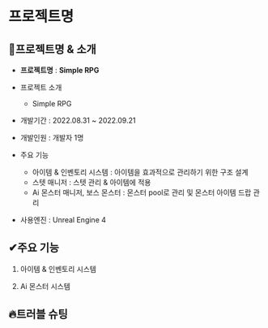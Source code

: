 # 프로젝트명

## 👀프로젝트명 & 소개 

- **프로젝트명** : **Simple RPG**
- 프로젝트 소개
    - Simple RPG
    
- 개발기간 : 2022.08.31 ~ 2022.09.21
- 개발인원 : 개발자 1명
- 주요 기능
    - 아이템 & 인벤토리 시스템 : 아이템을 효과적으로 관리하기 위한 구조 설계
    - 스텟 매니저 : 스텟 관리 & 아이템에 적용
    - Ai 몬스터 매니저, 보스 몬스터 : 몬스터 pool로 관리 및 몬스터 아이템 드랍 관리
   
- 사용엔진 : Unreal Engine 4


## ✔주요 기능

1. 아이템 & 인벤토리 시스템

2. Ai 몬스터 시스템





## 🔥트러블 슈팅

